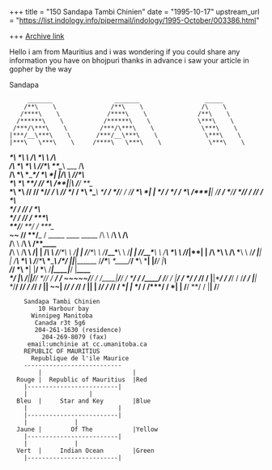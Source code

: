 +++
title = "150 Sandapa Tambi Chinien"
date = "1995-10-17"
upstream_url = "https://list.indology.info/pipermail/indology/1995-October/003386.html"

+++
[Archive link](https://list.indology.info/pipermail/indology/1995-October/003386.html)

Hello i am from Mauritius and i was wondering if you could share any
information you have on bhojpuri thanks in advance i saw your article in
gopher by the way


Sandapa  




         _______                 _______                  _____
        /**\    \               /**\    \                /\    \
       /****\    \             /****\    \              /**\    \
      /******\    \           /******\    \             \***\    \
     /***/\***\    \         /***/\***\    \             \***\    \
    |***/__\***\    \       /***/__\***\    \             \***\    \
    |***\   \***\    \     /****\   \***\    \             \***\    \
  ___\***\   \***\    \   /******\   \***\    \            /****\    \
 /\   \***\   \***\    \ /***/\***\   \***\____\  ___     /******\    \
/**\   \***\   \***\____\***/  \***\   \***|    |/\   \  /***/\***\    \
\***\   \***\   \**/    /**/    \***\  /***|____|**\   \/***/  \***\____\
 \***\   \***\   \/____/ \/____/ \***\/***/    / ***\  /***/    \**/    /
  \***\   \***\____\              \******/    /  \***\/***/    / \/____/
   \***\   \***|    |              \****/    /    \******/    /
    \***\  /***|____|              /***/    /      \****/____/
     \***\/***/    /              /***/    /        \***\    \
      \******/    /              /***/    /          \***\    \
       \****/    /              /***/    /            \***\    \
        \**/____/               \**/    /              \***\____\
         ~~                      \/____/                \**/___ /
           _____                    ____                   _____
          /\    \                /**\    \                /\    \
         /**\    \              /****\    \              /**\____\
        /****\    \            /******\    \            /****|   |
       /******\    \          /***/\***\    \         /*****|   |
      /***/\***\    \        /***/__\***\    \        /******|   |
     /***/__\***\    \      /****\   \***\    \      /***/|**|   |
    /****\   \***\    \    /******\   \***\    \   /***/ |**|   |
   /******\   \***\    \  /***/\***\   \***\____\  /***/  |**|___|______
  /***/\***\   \***\____\/***/  \***\   \***|    |/***/   |********\    \
 /***/  \***\   \***|    |**/    \***\  /***|____|***/    |*********\____\
 \**/   |****\  /***|____|\/____/ \***\/***/    / **/    / ~~~~~/***/    /
  \/____|*****\/***/    /          \******/    /  \/____/      /***/    /
        |*********/    /            \****/    /               /***/    /
        |**|\****/    /             /***/    /               /***/    /
        |**| \**/____/             /***/    /               /***/    /
        |**|  ~~|                 /***/    /               /***/    /
        |**|    |                /***/    /               /***/    /
        \**|    |                \**/    /               /***/    /
         \*|    |                 \/____/                \**/    /
          \|____|                                         \/____/



		Sandapa Tambi Chinien
		    10 Harbour bay
		  Winnipeg Manitoba
		   Canada r3t 5g6
	       204-261-1630 (residence)
	       	 204-269-8079 (fax)
	     email:umchinie at cc.umanitoba.ca
		REPUBLIC OF MAURITIUS
	      Republique de l'ile Maurice
		---------------------------
	        |                         |
	  Rouge	|  Republic of Mauritius  |Red
		|-------------------------|
	  	|		          |
	  Bleu	|     Star and Key        |Blue
		|                         |
		|-------------------------|
	  	|			  |
	  Jaune	|        Of The           |Yellow
		|-------------------------|
	  	|			  |
	  Vert	|     Indian Ocean        |Green
		|-------------------------|






